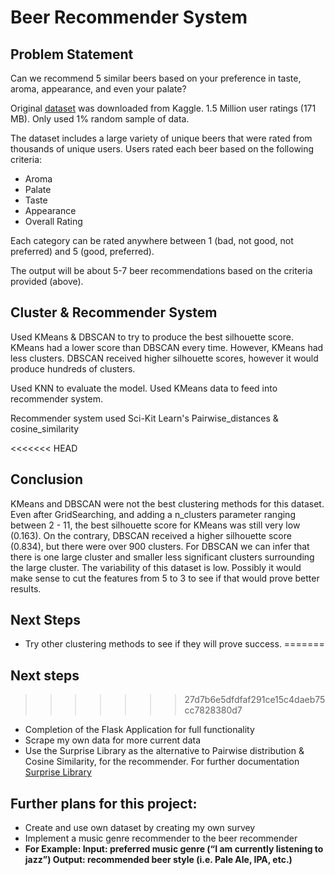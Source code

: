 # Beer Recommender System
## Problem Statement
Can we recommend 5 similar beers based on your preference in taste, aroma, appearance, and even your palate? 

Original [dataset](https://www.kaggle.com/rdoume/beerreviews?select=beer_reviews.csv) was downloaded from Kaggle. 1.5 Million user ratings (171 MB). Only used 1% random sample of data. 

The dataset includes a large variety of unique beers that were rated from thousands of unique users. Users rated each beer based on the following criteria: 
- Aroma
- Palate
- Taste
- Appearance
- Overall Rating

Each category can be rated anywhere between 1 (bad, not good, not preferred) and 5 (good, preferred). 

The output will be about 5-7 beer recommendations based on the criteria provided (above).

## Cluster & Recommender System
Used KMeans & DBSCAN to try to produce the best silhouette score. KMeans had a lower score than DBSCAN every time. However, KMeans had less clusters. DBSCAN received higher silhouette scores, however it would produce hundreds of clusters. 

Used KNN to evaluate the model. Used KMeans data to feed into recommender system. 

Recommender system used Sci-Kit Learn's Pairwise_distances & cosine_similarity

<<<<<<< HEAD
## Conclusion
KMeans and DBSCAN were not the best clustering methods for this dataset. Even after GridSearching, and adding a n_clusters parameter ranging between 2 - 11, the best silhouette score for KMeans was still very low (0.163). On the contrary, DBSCAN received a higher silhouette score (0.834), but there were over 900 clusters. For DBSCAN we can infer that there is one large cluster and smaller less significant clusters surrounding the large cluster. The variability of this dataset is low. Possibly it would make sense to cut the features from 5 to 3 to see if that would prove better results.  


## Next Steps
- Try other clustering methods to see if they will prove success. 
=======
## Next steps
>>>>>>> 27d7b6e5dfdfaf291ce15c4daeb75cc7828380d7
- Completion of the Flask Application for full functionality
- Scrape my own data for more current data
- Use the Surprise Library as the alternative to Pairwise distribution & Cosine Similarity, for the recommender. For further documentation [Surprise Library](http://surpriselib.com/)

## Further plans for this project:
- Create and use own dataset by creating my own survey
- Implement a music genre recommender to the beer recommender 
- **For Example: Input: preferred music genre (“I am currently listening to jazz”)
               Output: recommended beer style (i.e. Pale Ale, IPA, etc.)**



